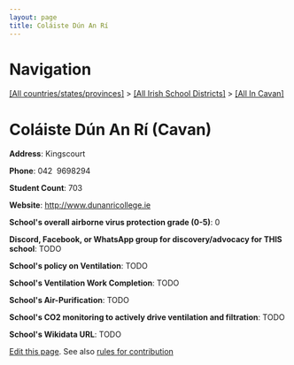 ```yaml
---
layout: page
title: Coláiste Dún An Rí
---
```

# Navigation

[[All countries/states/provinces]](../../..) > [[All Irish School Districts]](../..) > [[All In Cavan]](..)

# Coláiste Dún An Rí (Cavan)

**Address**: Kingscourt

**Phone**: 042  9698294

**Student Count**: 703

**Website**: <http://www.dunanricollege.ie>

**School's overall airborne virus protection grade (0-5)**: 0

**Discord, Facebook, or WhatsApp group for discovery/advocacy for THIS school**: TODO

**School's policy on Ventilation**: TODO

**School's Ventilation Work Completion**: TODO

**School's Air-Purification**: TODO

**School's CO2 monitoring to actively drive ventilation and filtration**: TODO

**School's Wikidata URL**: TODO


[Edit this page](https://github.com/ventilate-schools/Ireland/edit/main/./Cavan/Coláiste_Dún_An_Rí.md). See also [rules for contribution](../../../contribution-rules/)